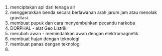 1. menciptakan api dari tenaga air
2. menggerakkan benda secara berlawanan arah jarum jam atau menolak gravitasi.
3. membuat pupuk dan cara menyembuhkan pecandu narkoba
4. DORPHAL  - alat Geo Listrik
5. merubah awan - memindahkan awan dengan elektromagnetik
6. membuat hujan dengan teknologi
7. membuat panas dengan teknologi
8. 
